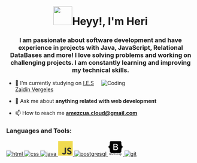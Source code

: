 <h1 align="center"> <img src="https://cdn-icons-png.flaticon.com/512/2866/2866069.png" width="50" height="50" />Heyy!, I'm Heri</h1>
<h3 align="center">I am passionate about software development and have experience in projects with Java, JavaScript, Relational DataBases and more! I love solving problems and working on challenging projects. I am constantly learning and improving my technical skills.</h3>
<img align="right" alt="Coding" width="250" src="https://i.pinimg.com/originals/03/a4/a5/03a4a5f034bf0bafa661fd8a8aabedc8.gif">

- 🔭 I’m currently studying on [I.E.S Zaidín Vergeles](https://www.ieszaidinvergeles.org/)

- 💬 Ask me about **anything related with web development**

- 📫 How to reach me **amezcua.cloud@gmail.com**

<p align="left">
</p>

<h3 align="left">Languages and Tools:</h3>
<p align="left"> 
  <a href="https://www.w3schools.com/html/" target="_blank" rel="noreferrer"> 
      <img src="https://cdn.jsdelivr.net/gh/devicons/devicon/icons/html5/html5-original.svg" alt="html" heigth="40" width="40" />
  </a> 
  <a href="https://www.w3.org/css/" target="_blank" rel="noreferrer">
      <img src="https://cdn.jsdelivr.net/gh/devicons/devicon/icons/css3/css3-original.svg" alt="css" heigth="40" width="40"  />
  </a> 
  <a href="https://www.java.com" target="_blank" rel="noreferrer"> 
      <img src="https://cdn.jsdelivr.net/gh/devicons/devicon/icons/java/java-original.svg" alt="java"  heigth="50" width="50" />
  </a>
  <a href="https://developer.mozilla.org/en-US/docs/Web/JavaScript" target="_blank" rel="noreferrer">
    <img src="https://raw.githubusercontent.com/devicons/devicon/master/icons/javascript/javascript-original.svg" alt="javascript" width="40" height="40"/>
  </a>
  <a href="https://www.postgresql.org" target="_blank" rel="noreferrer">
      <img src="https://cdn.jsdelivr.net/gh/devicons/devicon/icons/postgresql/postgresql-original.svg" alt="postgresql" width="40" height="40" />
  </a>
  <a href="https://getbootstrap.com" target="_blank" rel="noreferrer">
   <img src="https://raw.githubusercontent.com/devicons/devicon/master/icons/bootstrap/bootstrap-plain-wordmark.svg" alt="bootstrap" width="40" height="40"/> 
  </a>
  <a href="https://git-scm.com/" target="_blank" rel="noreferrer">
    <img src="https://cdn.jsdelivr.net/gh/devicons/devicon/icons/git/git-original.svg" alt="git" width="40" height="40">
  </a>
</p>

